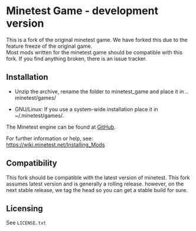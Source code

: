 # Minetest Game - development version
This is a fork of the original minetest game. We have forked this due to the feature freeze of the original game.    
Most mods written for the minetest game should be compatible with this fork. If you find anything broken, there is an issue tracker.  



## Installation

- Unzip the archive, rename the folder to minetest_game and
place it in .. minetest/games/

- GNU/Linux: If you use a system-wide installation place
    it in ~/.minetest/games/.

The Minetest engine can be found at [GitHub](https://github.com/minetest/minetest).

For further information or help, see:  
https://wiki.minetest.net/Installing_Mods

## Compatibility

This fork should be compatible with the latest version of minetest. This fork assumes latest version and is generally a rolling release. however, on the next stable release, we tag the head so you can get a stable build for sure.


## Licensing

See `LICENSE.txt`
